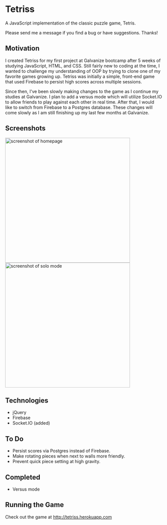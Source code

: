 # Tetriss
A JavaScript implementation of the classic puzzle game, Tetris.

Please send me a message if you find a bug or have suggestions. Thanks!

## Motivation
I created Tetriss for my first project at Galvanize bootcamp after 5 weeks of studying JavaScript, HTML, and CSS. Still fairly new to coding at the time, I wanted to challenge my understanding of OOP by trying to clone one of my favorite games growing up. Tetriss was initially a simple, front-end game that used Firebase to persist high scores across multiple sessions.

Since then, I've been slowly making changes to the game as I continue my studies at Galvanize. I plan to add a versus mode which will utilize Socket.IO to allow friends to play against each other in real time. After that, I would like to switch from Firebase to a Postgres database. These changes will come slowly as I am still finishing up my last few months at Galvanize.

## Screenshots
<img src="http://i.imgur.com/32UNdZs.png" alt="screenshot of homepage" height=400 />
<img src="http://i.imgur.com/qYAmV7w.png" alt="screenshot of solo mode" height=400 />

## Technologies
- jQuery
- Firebase
- Socket.IO (added)

## To Do
- Persist scores via Postgres instead of Firebase.
- Make rotating pieces when next to walls more friendly.
- Prevent quick piece setting at high gravity.

## Completed
- Versus mode

## Running the Game
Check out the game at http://tetriss.herokuapp.com
